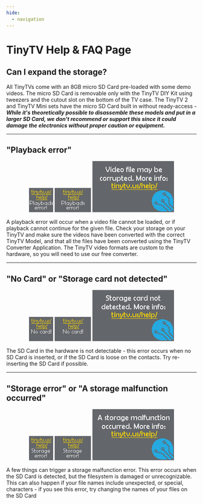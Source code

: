 ```yaml
---
hide:
  - navigation
---
```


# TinyTV Help & FAQ Page


## Can I expand the storage?

All TinyTVs come with an 8GB micro SD Card pre-loaded with some demo videos. The micro SD Card is removable only with the TinyTV DIY Kit using tweezers and the cutout slot on the bottom of the TV case. The TinyTV 2 and TinyTV Mini sets have the micro SD Card built in without ready-access - ***While it's theoretically possible to disassemble these models and put in a larger SD Card, we don't recommend or support this since it could damage the electronics without proper caution or equipment.***



---

## "Playback error"

<center>
<img src="../images/PlaybackErrorSplash_64x64.png" alt="TinyTV Playback error TinyTV Mini" />
<img src="../images/PlaybackErrorSplash_96x64.png" alt="TinyTV Playback error TinyTV DIY Kit" />
<img src="../images/PlaybackErrorSplash_216x135.png" alt="TinyTV Playback error TinyTV 2" />
</center>

A playback error will occur when a video file cannot be loaded, or if playback cannot continue for the given file. Check your storage on your TinyTV and make sure the videos have been converted with the correct TinyTV Model, and that all the files have been converted using the TinyTV Converter Application. The TinyTV video formats are custom to the hardware, so you will need to use our free converter.

---

## "No Card" or "Storage card not detected"

<center>
<img src="../images/NoCardSplash_64x64.png" alt="TinyTV No card error TinyTV Mini" />
<img src="../images/NoCardSplash_96x64.png" alt="TinyTV No card error TinyTV DIY Kit" />
<img src="../images/NoCardSplash_216x135.png" alt="TinyTV No card error TinyTV 2" />
</center>

The SD Card in the hardware is not detectable - this error occurs when no SD Card is inserted, or if the SD Card is loose on the contacts. Try re-inserting the SD Card if possible.

---

## "Storage error" or "A storage malfunction occurred"

<center>
<img src="../images/StorageErrorSplash_64x64.png" alt="TinyTV Storage error TinyTV Mini" />
<img src="../images/StorageErrorSplash_96x64.png" alt="TinyTV Storage error TinyTV DIY Kit" />
<img src="../images/StorageErrorSplash_216x135.png" alt="TinyTV Storage error TinyTV 2" />
</center>


A few things can trigger a storage malfunction error. This error occurs when the SD Card is detected, but the filesystem is damaged or unrecognizable. This can also happen if your file names include unexpected, or special, characters - if you see this error, try changing the names of your files on the SD Card 